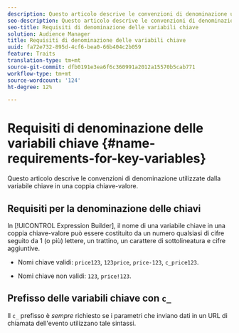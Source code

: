 ```yaml
---
description: Questo articolo descrive le convenzioni di denominazione utilizzate dalla variabile chiave in una coppia chiave-valore.
seo-description: Questo articolo descrive le convenzioni di denominazione utilizzate dalla variabile chiave in una coppia chiave-valore.
seo-title: Requisiti di denominazione delle variabili chiave
solution: Audience Manager
title: Requisiti di denominazione delle variabili chiave
uuid: fa72e732-895d-4cf6-bea0-66b404c2b059
feature: Traits
translation-type: tm+mt
source-git-commit: dfb0191e3ea6f6c360991a2012a15570b5cab771
workflow-type: tm+mt
source-wordcount: '124'
ht-degree: 12%

---
```



# Requisiti di denominazione delle variabili chiave {#name-requirements-for-key-variables}

Questo articolo descrive le convenzioni di denominazione utilizzate dalla variabile chiave in una coppia chiave-valore.

## Requisiti per la denominazione delle chiavi

<!-- c_tb_key_name_requirements.xml -->

In [!UICONTROL Expression Builder], il nome di una variabile chiave in una coppia chiave-valore può essere costituito da un numero qualsiasi di cifre seguito da 1 (o più) lettere, un trattino, un carattere di sottolineatura e cifre aggiuntive.

* Nomi chiave validi: `price123`, `123price`, `price-123`, `c_price123`.

* Nomi chiave non validi: `123`, `price!123`.

## Prefisso delle variabili chiave con `c_`

Il `c_` prefisso è *sempre* richiesto se i parametri che inviano dati in un URL di chiamata dell&#39;evento utilizzano tale sintassi.